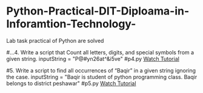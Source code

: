 # Python-Practical-DIT-Diploama-in-Inforamtion-Technology-
Lab task practical of Python are solved 

#...4.	Write a script that Count all letters, digits, and special symbols from a given string. inputString = "P@#yn26at^&i5ve"
#p4.py [Watch Tutorial](https://youtu.be/tQgQFq4L6TA)


#5.	Write a script to find all occurrences of “Baqir” in a given string ignoring the case. inputString = "Baqir is student of python programming class. Baqir belongs to district peshawar"
#p5.py [Watch Tutorial](https://youtu.be/rhViMu9kuPo)



